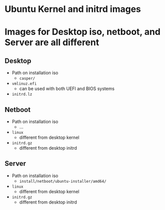 Ubuntu Kernel and initrd images
===============================

# Images for Desktop iso, netboot, and Server are all different

## Desktop
- Path on installation iso
  + `casper/`
- `vmlinuz.efi`
  + can be used with both UEFI and BIOS systems
- `initrd.lz`

## Netboot
- Path on installation iso
  + ...
- `linux`
  + different from desktop kernel
- `initrd.gz`
  - different from desktop initrd

## Server
- Path on installation iso
  + `install/netboot/ubuntu-installer/amd64/`
- `linux`
  + different from desktop kernel
- `initrd.gz`
  - different from desktop initrd
